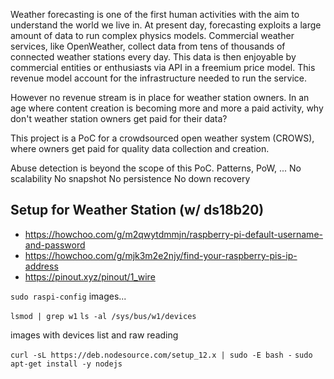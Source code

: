 Weather forecasting is one of the first human activities with the aim to understand the world we live in. At present day, forecasting exploits a large amount of data to run complex physics models.
Commercial weather services, like OpenWeather, collect data from tens of thousands of connected weather stations every day. This data is then enjoyable by commercial entities or enthusiasts via API in a freemium price model. This revenue model account for the infrastructure needed to run the service. 

However no revenue stream is in place for weather station owners. In an age where content creation is becoming more and more a paid activity, why don't weather station owners get paid for their data?

This project is a PoC for a crowdsourced open weather system (CROWS), where owners get paid for quality data collection and creation.



Abuse detection is beyond the scope of this PoC. Patterns, PoW, ...
No scalability
No snapshot
No persistence
No down recovery


## Setup for Weather Station (w/ ds18b20)
- https://howchoo.com/g/m2qwytdmmjn/raspberry-pi-default-username-and-password
- https://howchoo.com/g/mjk3m2e2njy/find-your-raspberry-pis-ip-address
- https://pinout.xyz/pinout/1_wire

`sudo raspi-config`
images...

`lsmod | grep w1`
`ls -al /sys/bus/w1/devices`

images with devices list and raw reading

`curl -sL https://deb.nodesource.com/setup_12.x | sudo -E bash -`
`sudo apt-get install -y nodejs`
